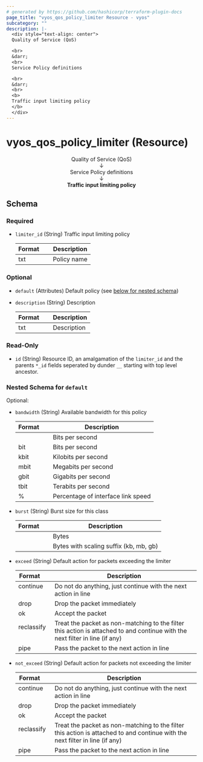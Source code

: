 ```yaml
---
# generated by https://github.com/hashicorp/terraform-plugin-docs
page_title: "vyos_qos_policy_limiter Resource - vyos"
subcategory: ""
description: |-
  <div style="text-align: center">
  Quality of Service (QoS)

  <br>
  &darr;
  <br>
  Service Policy definitions

  <br>
  &darr;
  <br>
  <b>
  Traffic input limiting policy
  </b>
  </div>
---
```


# vyos_qos_policy_limiter (Resource)

<div style="text-align: center">
Quality of Service (QoS)

<br>
&darr;
<br>
Service Policy definitions

<br>
&darr;
<br>
<b>
Traffic input limiting policy
</b>
</div>



<!-- schema generated by tfplugindocs -->
## Schema

### Required

- `limiter_id` (String) Traffic input limiting policy

    |  Format &emsp; | Description  |
    |----------|---------------|
    |  txt  &emsp; |  Policy name  |

### Optional

- `default` (Attributes) Default policy (see [below for nested schema](#nestedatt--default))
- `description` (String) Description

    |  Format &emsp; | Description  |
    |----------|---------------|
    |  txt  &emsp; |  Description  |

### Read-Only

- `id` (String) Resource ID, an amalgamation of the `limiter_id` and the parents `*_id` fields seperated by dunder `__` starting with top level ancestor.

<a id="nestedatt--default"></a>
### Nested Schema for `default`

Optional:

- `bandwidth` (String) Available bandwidth for this policy

    |  Format &emsp; | Description  |
    |----------|---------------|
    |  <number>  &emsp; |  Bits per second  |
    |  <number>bit  &emsp; |  Bits per second  |
    |  <number>kbit  &emsp; |  Kilobits per second  |
    |  <number>mbit  &emsp; |  Megabits per second  |
    |  <number>gbit  &emsp; |  Gigabits per second  |
    |  <number>tbit  &emsp; |  Terabits per second  |
    |  <number>%  &emsp; |  Percentage of interface link speed  |
- `burst` (String) Burst size for this class

    |  Format &emsp; | Description  |
    |----------|---------------|
    |  <number>  &emsp; |  Bytes  |
    |  <number><suffix>  &emsp; |  Bytes with scaling suffix (kb, mb, gb)  |
- `exceed` (String) Default action for packets exceeding the limiter

    |  Format &emsp; | Description  |
    |----------|---------------|
    |  continue  &emsp; |  Do not do anything, just continue with the next action in line  |
    |  drop  &emsp; |  Drop the packet immediately  |
    |  ok  &emsp; |  Accept the packet  |
    |  reclassify  &emsp; |  Treat the packet as non-matching to the filter this action is attached to and continue with the next filter in line (if any)  |
    |  pipe  &emsp; |  Pass the packet to the next action in line  |
- `not_exceed` (String) Default action for packets not exceeding the limiter

    |  Format &emsp; | Description  |
    |----------|---------------|
    |  continue  &emsp; |  Do not do anything, just continue with the next action in line  |
    |  drop  &emsp; |  Drop the packet immediately  |
    |  ok  &emsp; |  Accept the packet  |
    |  reclassify  &emsp; |  Treat the packet as non-matching to the filter this action is attached to and continue with the next filter in line (if any)  |
    |  pipe  &emsp; |  Pass the packet to the next action in line  |
